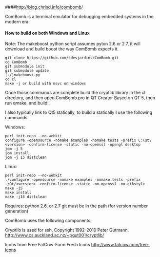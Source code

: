 ####http://blog.chrisd.info/combomb/

ComBomb is a terminal emulator for debugging embedded systems in the modern era.

#### How to build on both Windows and Linux

Note: The makeboost python script assumes pyton 2.6 or 2.7, it will download and build boost the way ComBomb expects it.
```
git clone https://github.com/cdesjardins/ComBomb.git
cd ComBomb
git submodule init
git submodule update
[./]makeboost.py
cd cl
make -j or build with msvc on windows
```

Once those commands are complete build the cryptlib library in the cl directory, and then open ComBomb.pro in QT Creator Based on QT 5, then run qmake, and build.

I also typically link to Qt5 statically, to build a statically I use the following commands:

Windows:
```
perl init-repo --no-webkit
configure -opensource -nomake examples -nomake tests -prefix C:\Qt\<version> -confirm-license -static -no-openssl -opengl desktop
jom -j 5
jom install
jom -j 15 distclean
```

Linux:
```
perl init-repo --no-webkit
./configure -opensource -nomake examples -nomake tests -prefix ~/Qt/<version> -confirm-license -static -no-openssl -no-gtkstyle
make -j5
make install
make -j15 distclean
```

Requires:
python 2.6, or 2.7
git must be in the path (for version number generation)

ComBomb uses the following components:

Cryptlib is used for ssh, Copyright 1992-2010 Peter Gutmann.
http://www.cs.auckland.ac.nz/~pgut001/cryptlib/

Icons from Free FatCow-Farm Fresh Icons
http://www.fatcow.com/free-icons
